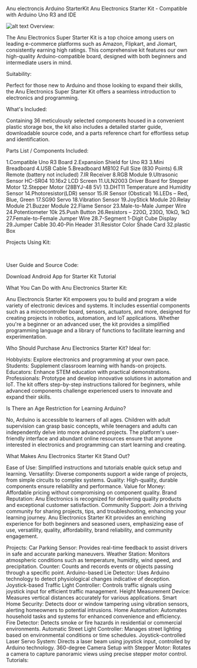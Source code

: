 Anu electroncis Arduino StarterKit
Anu Electronics Starter Kit - Compatible with Arduino Uno R3 and IDE

![alt text](https://github.com/dev-anuelectroncis/arduino_starter_kit/tree/main/Asset/StarterKit.png?raw=true)
Overview:

The Anu Electronics Super Starter Kit is a top choice among users on leading e-commerce platforms such as Amazon, Flipkart, and Jiomart, consistently earning high ratings. This comprehensive kit features our own high-quality Arduino-compatible board, designed with both beginners and intermediate users in mind.

Suitability:

Perfect for those new to Arduino and those looking to expand their skills, the Anu Electronics Super Starter Kit offers a seamless introduction to electronics and programming.

What's Included:&nbsp;

Containing 36 meticulously selected components housed in a convenient plastic storage box, the kit also includes a detailed starter guide, downloadable source code, and a parts reference chart for effortless setup and identification.

Parts List / Components Included:

1.Compatible Uno R3 Board
2.Expansion Shield for Uno R3
3.Mini Breadboard
4.USB Cable
5.Breadboard MB102 Full Size (830 Points)
6.IR Remote (battery not included)
7.IR Receiver
8.RGB Module
9.Ultrasonic Sensor HC-SR04
10.16x2 LCD Screen
11.ULN2003 Driver Board for Stepper Motor
12.Stepper Motor (28BYJ-48 5V)
13.DHT11 Temperature and Humidity Sensor
14.Photoresistor(LDR) sensor
15.IR Sensor (Obstical)
16.LEDs – Red, Blue, Green
17.SG90 Servo
18.Vibration Sensor
19.JoyStick Module
20.Relay Module
21.Buzzer Module
22.Flame Sensor
23.Male-to-Male Jumper Wire
24.Potentiometer 10k
25.Push Button
26.Resistors – 220Ω, 230Ω, 10kΩ, 1kΩ
27.Female-to-Female Jumper Wire
28.7-Segment 1-Digit Cube Display
29.Jumper Cable
30.40-Pin Header
31.Resistor Color Shade Card
32.plastic Box

Projects Using Kit:

&nbsp; &nbsp; &nbsp; &nbsp; &nbsp; &nbsp; &nbsp; 

User Guide and Source Code:

Download Android App for Starter Kit Tutorial

What You Can Do with Anu Electronics Starter Kit:

Anu Electroncis Starter Kit empowers you to build and program a wide variety of electronic devices and systems. It includes essential components such as a microcontroller board, sensors, actuators, and more, designed for creating projects in robotics, automation, and IoT applications. Whether you're a beginner or an advanced user, the kit provides a simplified programming language and a library of functions to facilitate learning and experimentation.

Who Should Purchase Anu Electronics Starter Kit?
Ideal for:

Hobbyists:&nbsp;Explore electronics and programming at your own pace.
Students:&nbsp;Supplement classroom learning with hands-on projects.
Educators:&nbsp;Enhance STEM education with practical demonstrations.
Professionals:&nbsp;Prototype and develop innovative solutions in automation and IoT.
The kit offers step-by-step instructions tailored for beginners, while advanced components challenge experienced users to innovate and expand their skills.

Is There an Age Restriction for Learning Arduino?

No, Arduino is accessible to learners of all ages. Children with adult supervision can grasp basic concepts, while teenagers and adults can independently delve into more advanced projects. The platform's user-friendly interface and abundant online resources ensure that anyone interested in electronics and programming can start learning and creating.

What Makes Anu Electronics Starter Kit Stand Out?

Ease of Use: Simplified instructions and tutorials enable quick setup and learning.
Versatility: Diverse components support a wide range of projects, from simple circuits to complex systems.
Quality: High-quality, durable components ensure reliability and performance.
Value for Money: Affordable pricing without compromising on component quality.
Brand Reputation: Anu Electronics is recognized for delivering quality products and exceptional customer satisfaction.
Community Support: Join a thriving community for sharing projects, tips, and troubleshooting, enhancing your learning journey.
Anu Electronics Starter Kit provides an enriching experience for both beginners and seasoned users, emphasizing ease of use, versatility, quality, affordability, brand reliability, and community engagement.

Projects:
Car Parking Sensor: Provides real-time feedback to assist drivers in safe and accurate parking maneuvers.
Weather Station: Monitors atmospheric conditions such as temperature, humidity, wind speed, and precipitation.
Counter: Counts and records events or objects passing through a specific point.
Arduino-based Lie Detector: Uses Arduino technology to detect physiological changes indicative of deception.
Joystick-based Traffic Light Controller: Controls traffic signals using joystick input for efficient traffic management.
Height Measurement Device: Measures vertical distances accurately for various applications.
Smart Home Security: Detects door or window tampering using vibration sensors, alerting homeowners to potential intrusions.
Home Automation: Automates household tasks and systems for enhanced convenience and efficiency.
Fire Detector: Detects smoke or fire hazards in residential or commercial environments.
Automatic Street Light Controller: Manages street lighting based on environmental conditions or time schedules.
Joystick-controlled Laser Servo System: Directs a laser beam using joystick input, controlled by Arduino technology.
360-degree Camera Setup with Stepper Motor: Rotates a camera to capture panoramic views using precise stepper motor control.
Tutorials:

&nbsp; &nbsp; &nbsp; &nbsp; &nbsp; &nbsp; &nbsp; &nbsp; &nbsp; &nbsp; &nbsp; &nbsp; &nbsp; &nbsp; &nbsp; &nbsp; &nbsp; &nbsp; &nbsp; 

&nbsp; &nbsp; &nbsp; &nbsp; &nbsp; &nbsp; &nbsp; &nbsp; &nbsp; &nbsp; &nbsp; &nbsp; &nbsp; &nbsp; &nbsp; &nbsp; &nbsp; &nbsp; &nbsp;
